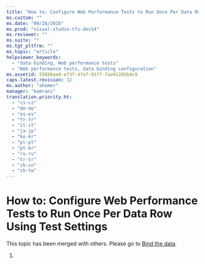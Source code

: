 ```yaml
---
title: "How to: Configure Web Performance Tests to Run Once Per Data Row Using Test Settings | testtitle"
ms.custom: ""
ms.date: "09/28/2016"
ms.prod: "visual-studio-tfs-dev14"
ms.reviewer: ""
ms.suite: ""
ms.tgt_pltfrm: ""
ms.topic: "article"
helpviewer_keywords: 
  - "data binding, Web performance tests"
  - "Web performance tests, data binding configuration"
ms.assetid: 55688ae0-ef3f-4fe7-91ff-7aa91285b4c9
caps.latest.revision: 32
ms.author: "ahomer"
manager: "kamrani"
translation.priority.ht: 
  - "cs-cz"
  - "de-de"
  - "es-es"
  - "fr-fr"
  - "it-it"
  - "ja-jp"
  - "ko-kr"
  - "pl-pl"
  - "pt-br"
  - "ru-ru"
  - "tr-tr"
  - "zh-cn"
  - "zh-tw"
---
```

# How to: Configure Web Performance Tests to Run Once Per Data Row Using Test Settings
This topic has been merged with others. Please go to [Bind the data](../test/add-a-data-source-to-a-web-performance-test.md#AddingDataBindingWebTest_BindSQLData).  
  
1.